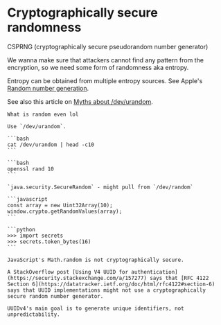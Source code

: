 # Cryptographically secure randomness

CSPRNG (cryptographically secure pseudorandom number generator)

We wanna make sure that attackers cannot find any pattern from the encryption, so we need some form of randomness aka entropy.

Entropy can be obtained from multiple entropy sources. See Apple's [Random number generation](https://support.apple.com/en-sg/guide/security/seca0c73a75b/web).

See also this article on [Myths about /dev/urandom](https://www.2uo.de/myths-about-urandom/).

~~~admonish question
What is random even lol
~~~

~~~admonish example title="*nix"
Use `/dev/urandom`.

```bash
cat /dev/urandom | head -c10 
```
~~~

~~~admonish example title="OpenSSL"
```bash
openssl rand 10
```
~~~

~~~admonish example title="Java"
`java.security.SecureRandom` - might pull from `/dev/random`
~~~

~~~admonish example title="JavaScript"
```javascript
const array = new Uint32Array(10);
window.crypto.getRandomValues(array);
```
~~~

~~~admonish example title="Python"
```python
>>> import secrets
>>> secrets.token_bytes(16)
```
~~~

~~~admonish warning title="Math.random()"
JavaScript's Math.random is not cryptographically secure.
~~~

~~~admonish warning title="Some UUID implementations might not be cryptographically secure"
A StackOverflow post [Using V4 UUID for authentication](https://security.stackexchange.com/a/157277) says that [RFC 4122 Section 6](https://datatracker.ietf.org/doc/html/rfc4122#section-6) says that UUID implementations might not use a cryptographically secure random number generator.

UUIDv4's main goal is to generate unique identifiers, not unpredictability.
~~~
